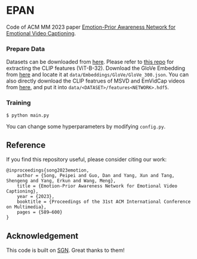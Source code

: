 # EPAN
Code of ACM MM 2023 paper [Emotion-Prior Awareness Network for Emotional Video Captioning](https://dl.acm.org/doi/abs/10.1145/3581783.3611726). 

### Prepare Data
Datasets can be downloaded from [here](https://mic.tongji.edu.cn/ce/70/c9778a183920/page.htm). Please refer to [this repo](https://github.com/openai/CLIP) for extracting the CLIP features (ViT-B-32). Download the GloVe Embedding from [here](https://drive.google.com/file/d/12l40qeIi5zioX2WaVBLXD_oarc8zbaqG/view?usp=sharing) and locate it at `data/Embeddings/GloVe/GloVe_300.json`. You can also directly download the CLIP featrues of MSVD and EmVidCap videos from [here](https://drive.google.com/drive/folders/1Pp0H2fEG3eZ4cOpK-Bz_JBts7qp9pwEN?usp=drive_link), and put it into `data/<DATASET>/features<NETWORK>.hdf5`.

### Training
   ```
   $ python main.py
   ```
   You can change some hyperparameters by modifying `config.py`.

## Reference
If you find this repository useful, please consider citing our work:
```
@inproceedings{song2023emotion,
    author = {Song, Peipei and Guo, Dan and Yang, Xun and Tang, Shengeng and Yang, Erkun and Wang, Meng},
    title = {Emotion-Prior Awareness Network for Emotional Video Captioning},
    year = {2023},
    booktitle = {Proceedings of the 31st ACM International Conference on Multimedia},
    pages = {589–600}
}
```

## Acknowledgement
This code is built on [SGN](https://github.com/hobincar/SGN). Great thanks to them!